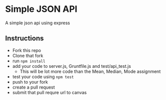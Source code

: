 Simple JSON API
==============================
A simple json api using express

Instructions
---------------------------
  * Fork this repo
  * Clone that fork
  * run `npm install`
  * add your code to server.js, Gruntfile.js and test/api_test.js
    * This will be lot more code than the Mean, Median, Mode assignment
  * test your code using `npm test`
  * push to your fork
  * create a pull request
  * submit that pull requre url to canvas
